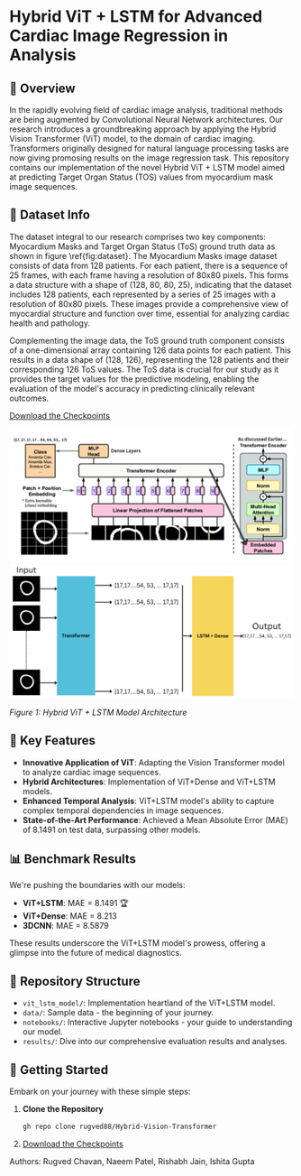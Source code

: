 # Hybrid ViT + LSTM for Advanced Cardiac Image Regression in Analysis

## 🚀 Overview

In the rapidly evolving field of cardiac image analysis, traditional methods are being augmented by Convolutional Neural Network architectures.  Our research introduces a groundbreaking approach by applying the Hybrid Vision Transformer (ViT) model, to the domain of cardiac imaging. Transformers originally designed for natural language processing tasks are now giving promosing results on the image regression task. This repository contains our implementation of the novel Hybrid ViT + LSTM model aimed at predicting Target Organ Status (TOS) values from myocardium mask image sequences.

## 📸 Dataset Info
The dataset integral to our research comprises two key components: Myocardium Masks and Target Organ Status (ToS) ground truth data as shown in figure \ref{fig:dataset}. The Myocardium Masks image dataset consists of data from 128 patients. For each patient, there is a sequence of 25 frames, with each frame having a resolution of 80x80 pixels. This forms a data structure with a shape of (128, 80, 80, 25), indicating that the dataset includes 128 patients, each represented by a series of 25 images with a resolution of 80x80 pixels. These images provide a comprehensive view of myocardial structure and function over time, essential for analyzing cardiac health and pathology.

Complementing the image data, the ToS ground truth component consists of a one-dimensional array containing 126 data points for each patient. This results in a data shape of (128, 126), representing the 128 patients and their corresponding 126 ToS values. The ToS data is crucial for our study as it provides the target values for the predictive modeling, enabling the evaluation of the model's accuracy in predicting clinically relevant outcomes.

[Download the Checkpoints](https://drive.google.com/file/d/1fBz7bSd58DL6DF55DreUcDWrv28V5_W_/view?usp=sharing)



<div style="text-align:center;">
    <img src="images_1/vit.png" alt="Hybrid ViT + LSTM Architecture" width="600">
</div>
<div style="text-align:center;">
    <img src="images_1/VIT_LSTM.png" alt="Hybrid ViT + LSTM Architecture" width="600">
</div>


*Figure 1: Hybrid ViT + LSTM Model Architecture*

## 🌟 Key Features

- **Innovative Application of ViT**: Adapting the Vision Transformer model to analyze cardiac image sequences.
- **Hybrid Architectures**: Implementation of ViT+Dense and ViT+LSTM models.
- **Enhanced Temporal Analysis**: ViT+LSTM model's ability to capture complex temporal dependencies in image sequences.
- **State-of-the-Art Performance**: Achieved a Mean Absolute Error (MAE) of 8.1491 on test data, surpassing other models.


## 📊 Benchmark Results

We're pushing the boundaries with our models:

- **ViT+LSTM**: MAE = 8.1491 🏆
- **ViT+Dense**: MAE = 8.213
- **3DCNN**: MAE = 8.5879

These results underscore the ViT+LSTM model's prowess, offering a glimpse into the future of medical diagnostics.

## 📁 Repository Structure

- `vit_lstm_model/`: Implementation heartland of the ViT+LSTM model.
- `data/`: Sample data - the beginning of your journey.
- `notebooks/`: Interactive Jupyter notebooks - your guide to understanding our model.
- `results/`: Dive into our comprehensive evaluation results and analyses.

## 🚶 Getting Started

Embark on your journey with these simple steps:

1. **Clone the Repository**
   ```bash
   gh repo clone rugved88/Hybrid-Vision-Transformer

2. [Download the Checkpoints](https://drive.google.com/file/d/1fBz7bSd58DL6DF55DreUcDWrv28V5_W_/view?usp=sharing)


Authors: Rugved Chavan, Naeem Patel, Rishabh Jain, Ishita Gupta

